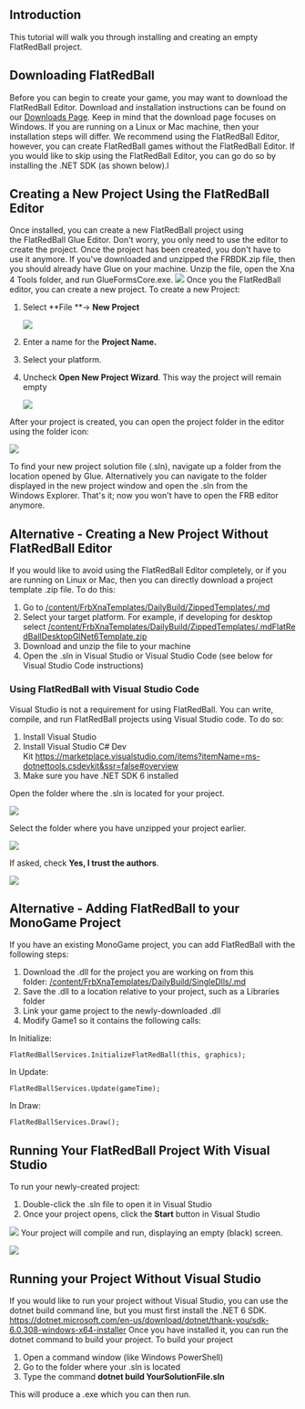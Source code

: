 ## Introduction

This tutorial will walk you through installing and creating an empty FlatRedBall project.

## Downloading FlatRedBall

Before you can begin to create your game, you may want to download the FlatRedBall Editor. Download and installation instructions can be found on our [Downloads Page](/download/.md). Keep in mind that the download page focuses on Windows. If you are running on a Linux or Mac machine, then your installation steps will differ. We recommend using the FlatRedBall Editor, however, you can create FlatRedBall games without the FlatRedBall Editor. If you would like to skip using the FlatRedBall Editor, you can go do so by installing the .NET SDK (as shown below).l

## Creating a New Project Using the FlatRedBall Editor

Once installed, you can create a new FlatRedBall project using the FlatRedBall Glue Editor. Don't worry, you only need to use the editor to create the project. Once the project has been created, you don't have to use it anymore. If you've downloaded and unzipped the FRBDK.zip file, then you should already have Glue on your machine. Unzip the file, open the Xna 4 Tools folder, and run GlueFormsCore.exe. ![](/media/2020-06-img_5ed717015ee58.png) Once you the FlatRedBall editor, you can create a new project. To create a new Project:

1.  Select **File **-\> **New Project**

    ![](/media/2021-07-img_60fca048b4f9f.png)

2.  Enter a name for the **Project Name.**

3.  Select your platform.

4.  Uncheck **Open New Project Wizard**. This way the project will remain empty

    ![](/media/2021-10-img_6163ab93aed48.png)

After your project is created, you can open the project folder in the editor using the folder icon:

![](/media/2021-10-img_616d84d75ed54.png)

To find your new project solution file (.sln), navigate up a folder from the location opened by Glue. Alternatively you can navigate to the folder displayed in the new project window and open the .sln from the Windows Explorer. That's it; now you won't have to open the FRB editor anymore.

## Alternative - Creating a New Project Without FlatRedBall Editor

If you would like to avoid using the FlatRedBall Editor completely, or if you are running on Linux or Mac, then you can directly download a project template .zip file. To do this:

1.  Go to [/content/FrbXnaTemplates/DailyBuild/ZippedTemplates/.md](/content/FrbXnaTemplates/DailyBuild/ZippedTemplates/.md)
2.  Select your target platform. For example, if developing for desktop select [/content/FrbXnaTemplates/DailyBuild/ZippedTemplates/.mdFlatRedBallDesktopGlNet6Template.zip](/content/FrbXnaTemplates/DailyBuild/ZippedTemplates/.mdFlatRedBallDesktopGlNet6Template.zip)
3.  Download and unzip the file to your machine
4.  Open the .sln in Visual Studio or Visual Studio Code (see below for Visual Studio Code instructions)

### Using FlatRedBall with Visual Studio Code

Visual Studio is not a requirement for using FlatRedBall. You can write, compile, and run FlatRedBall projects using Visual Studio code. To do so:

1.  Install Visual Studio
2.  Install Visual Studio C# Dev Kit <https://marketplace.visualstudio.com/items?itemName=ms-dotnettools.csdevkit&ssr=false#overview>
3.  Make sure you have .NET SDK 6 installed

Open the folder where the .sln is located for your project.

![](/media/2023-08-img_64d8e28919fe6.png)

Select the folder where you have unzipped your project earlier.

![](/media/2023-08-img_64d8e2d376c20.png)

If asked, check **Yes, I trust the authors**.

![](/media/2023-08-img_64d8e207f1e75.png)

## Alternative - Adding FlatRedBall to your MonoGame Project

If you have an existing MonoGame project, you can add FlatRedBall with the following steps:

1.  Download the .dll for the project you are working on from this folder: [/content/FrbXnaTemplates/DailyBuild/SingleDlls/.md](/content/FrbXnaTemplates/DailyBuild/SingleDlls/.md)
2.  Save the .dll to a location relative to your project, such as a Libraries folder
3.  Link your game project to the newly-downloaded .dll
4.  Modify Game1 so it contains the following calls:

In Initialize:

    FlatRedBallServices.InitializeFlatRedBall(this, graphics);

In Update:

    FlatRedBallServices.Update(gameTime);

In Draw:

    FlatRedBallServices.Draw();

## Running Your FlatRedBall Project With Visual Studio

To run your newly-created project:

1.  Double-click the .sln file to open it in Visual Studio
2.  Once your project opens, click the **Start** button in Visual Studio

![](/media/2017-09-img_59bff6110e49e.png) Your project will compile and run, displaying an empty (black) screen.

![](/media/2017-09-img_59bff64728002.png)

## Running your Project Without Visual Studio

If you would like to run your project without Visual Studio, you can use the dotnet build command line, but you must first install the .NET 6 SDK. <https://dotnet.microsoft.com/en-us/download/dotnet/thank-you/sdk-6.0.308-windows-x64-installer> Once you have installed it, you can run the dotnet command to build your project. To build your project

1.  Open a command window (like Windows PowerShell)
2.  Go to the folder where your .sln is located
3.  Type the command **dotnet build YourSolutionFile.sln**

This will produce a .exe which you can then run.  
